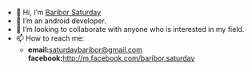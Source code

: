 - 👋 Hi, I’m <a href="www.linkedin.com/in/baribor-saturday">Baribor Saturday</a>
- 👀 I’m an android developer. 
- 💞️ I’m looking to collaborate with anyone who is interested in my field.
- 📫 How to reach me: <ul><li><b>email:</b>saturdaybaribor@gmail.com</li><b>facebook:</b>http://m.facebook.com/baribor.saturday</li></ul>
